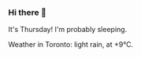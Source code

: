 ### Hi there :wave:

It's Thursday! I'm probably sleeping.

Weather in Toronto: light rain, at +9°C.
